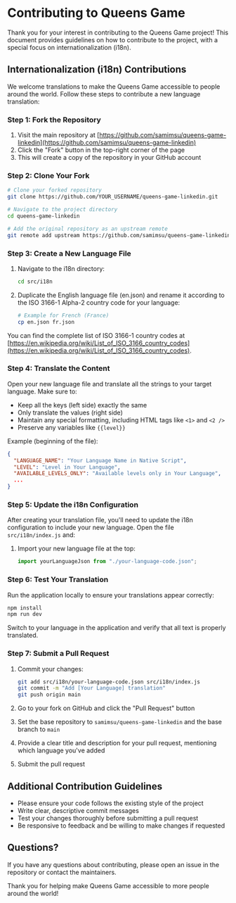 # Contributing to Queens Game

Thank you for your interest in contributing to the Queens Game project! This document provides guidelines on how to contribute to the project, with a special focus on internationalization (i18n).

## Internationalization (i18n) Contributions

We welcome translations to make the Queens Game accessible to people around the world. Follow these steps to contribute a new language translation:

### Step 1: Fork the Repository

1. Visit the main repository at [https://github.com/samimsu/queens-game-linkedin](https://github.com/samimsu/queens-game-linkedin)
2. Click the "Fork" button in the top-right corner of the page
3. This will create a copy of the repository in your GitHub account

### Step 2: Clone Your Fork

```bash
# Clone your forked repository
git clone https://github.com/YOUR_USERNAME/queens-game-linkedin.git

# Navigate to the project directory
cd queens-game-linkedin

# Add the original repository as an upstream remote
git remote add upstream https://github.com/samimsu/queens-game-linkedin.git
```

### Step 3: Create a New Language File

1. Navigate to the i18n directory:

    ```bash
    cd src/i18n
    ```

2. Duplicate the English language file (en.json) and rename it according to the ISO 3166-1 Alpha-2 country code for your language:

    ```bash
    # Example for French (France)
    cp en.json fr.json
    ```

You can find the complete list of ISO 3166-1 country codes at [https://en.wikipedia.org/wiki/List_of_ISO_3166_country_codes](https://en.wikipedia.org/wiki/List_of_ISO_3166_country_codes).

### Step 4: Translate the Content

Open your new language file and translate all the strings to your target language. Make sure to:

- Keep all the keys (left side) exactly the same
- Only translate the values (right side)
- Maintain any special formatting, including HTML tags like `<1>` and `<2 />`
- Preserve any variables like `{{level}}`

Example (beginning of the file):

```json
{
  "LANGUAGE_NAME": "Your Language Name in Native Script",
  "LEVEL": "Level in Your Language",
  "AVAILABLE_LEVELS_ONLY": "Available levels only in Your Language",
  ...
}
```

### Step 5: Update the i18n Configuration

After creating your translation file, you'll need to update the i18n configuration to include your new language. Open the file `src/i18n/index.js` and:

1. Import your new language file at the top:

    ```javascript
    import yourLanguageJson from "./your-language-code.json";
    ```

### Step 6: Test Your Translation

Run the application locally to ensure your translations appear correctly:

```bash
npm install
npm run dev
```

Switch to your language in the application and verify that all text is properly translated.

### Step 7: Submit a Pull Request

1. Commit your changes:

    ```bash
    git add src/i18n/your-language-code.json src/i18n/index.js
    git commit -m "Add [Your Language] translation"
    git push origin main
    ```

2. Go to your fork on GitHub and click the "Pull Request" button
3. Set the base repository to `samimsu/queens-game-linkedin` and the base branch to `main`
4. Provide a clear title and description for your pull request, mentioning which language you've added
5. Submit the pull request

## Additional Contribution Guidelines

- Please ensure your code follows the existing style of the project
- Write clear, descriptive commit messages
- Test your changes thoroughly before submitting a pull request
- Be responsive to feedback and be willing to make changes if requested

## Questions?

If you have any questions about contributing, please open an issue in the repository or contact the maintainers.

Thank you for helping make Queens Game accessible to more people around the world!
